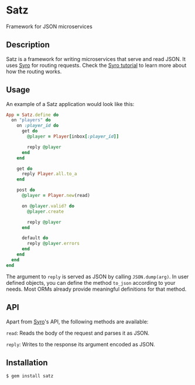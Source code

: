 Satz
====

Framework for JSON microservices

Description
-----------

Satz is a framework for writing microservices that serve and read
JSON. It uses [Syro][syro] for routing requests. Check the [Syro
tutorial][tutorial] to learn more about how the routing works.

[syro]: http://soveran.github.io/syro/
[tutorial]: http://files.soveran.com/syro/

Usage
-----

An example of a Satz application would look like this:

```ruby
App = Satz.define do
  on "players" do
    on :player_id do
      get do
        @player = Player[inbox[:player_id]]

        reply @player
      end
    end

    get do
      reply Player.all.to_a
    end

    post do
      @player = Player.new(read)

      on @player.valid? do
        @player.create

        reply @player
      end

      default do
        reply @player.errors
      end
    end
  end
end
```

The argument to `reply` is served as JSON by calling `JSON.dump(arg)`.
In user defined objects, you can define the method `to_json` according
to your needs. Most ORMs already provide meaningful definitions for
that method.

API
---

Apart from [Syro][syro]'s API, the following methods are available:

`read`: Reads the body of the request and parses it as JSON.

`reply`: Writes to the response its argument encoded as JSON.

Installation
------------

```
$ gem install satz
```
